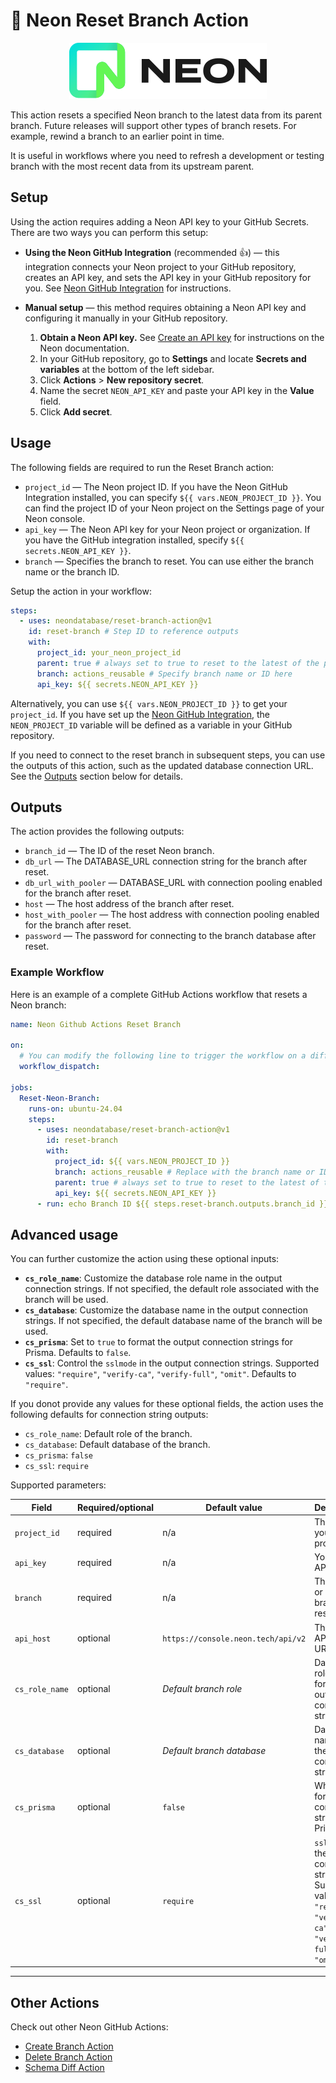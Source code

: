 # 🔄 Neon Reset Branch Action

<p align="center">
  <picture>
    <source media="(prefers-color-scheme: dark)" srcset="./docs/logos/neon-logo-dark.svg">
    <img alt="Neon logo" src="./docs/logos/neon-logo-light.svg">
  </picture>
</p>

This action resets a specified Neon branch to the latest data from its parent branch. Future releases will support other types of branch resets. For example, rewind a branch to an earlier point in time.

It is useful in workflows where you need to refresh a development or testing branch with the most recent data from its upstream parent.

## Setup

Using the action requires adding a Neon API key to your GitHub Secrets. There are two ways you can perform this setup:

- **Using the Neon GitHub Integration** (recommended 👍) — this integration connects your Neon project to your GitHub repository, creates an API key, and sets the API key in your GitHub repository for you. See [Neon GitHub Integration](https://neon.tech/docs/guides/neon-github-integration) for instructions.
- **Manual setup** — this method requires obtaining a Neon API key and configuring it manually in your GitHub repository.

  1. **Obtain a Neon API key.** See [Create an API key](https://neon.tech/docs/manage/api-keys#create-an-api-key) for instructions on the Neon documentation.
  2. In your GitHub repository, go to **Settings** and locate **Secrets and variables** at the bottom of the left sidebar.
  3. Click **Actions** > **New repository secret**.
  4. Name the secret `NEON_API_KEY` and paste your API key in the **Value** field.
  5. Click **Add secret**.

## Usage

The following fields are required to run the Reset Branch action:

- `project_id` — The Neon project ID. If you have the Neon GitHub Integration installed, you can specify `${{ vars.NEON_PROJECT_ID }}`. You can find the project ID of your Neon project on the Settings page of your Neon console.
- `api_key` — The Neon API key for your Neon project or organization. If you have the GitHub integration installed, specify `${{ secrets.NEON_API_KEY }}`.
- `branch` — Specifies the branch to reset. You can use either the branch name or the branch ID.

Setup the action in your workflow:

```yml
steps:
  - uses: neondatabase/reset-branch-action@v1
    id: reset-branch # Step ID to reference outputs
    with:
      project_id: your_neon_project_id
      parent: true # always set to true to reset to the latest of the parent branch as only resetting to parent is supported for now
      branch: actions_reusable # Specify branch name or ID here
      api_key: ${{ secrets.NEON_API_KEY }}
```

Alternatively, you can use `${{ vars.NEON_PROJECT_ID }}` to get your `project_id`. If you have set up the [Neon GitHub Integration](https://neon.tech/docs/guides/neon-github-integration), the `NEON_PROJECT_ID` variable will be defined as a variable in your GitHub repository.

If you need to connect to the reset branch in subsequent steps, you can use the outputs of this action, such as the updated database connection URL. See the [Outputs](#outputs) section below for details.

## Outputs

The action provides the following outputs:

- `branch_id` — The ID of the reset Neon branch.
- `db_url` — The DATABASE_URL connection string for the branch after reset.
- `db_url_with_pooler` — DATABASE_URL with connection pooling enabled for the branch after reset.
- `host` — The host address of the branch after reset.
- `host_with_pooler` — The host address with connection pooling enabled for the branch after reset.
- `password` — The password for connecting to the branch database after reset.

### Example Workflow

Here is an example of a complete GitHub Actions workflow that resets a Neon branch:

```yml
name: Neon Github Actions Reset Branch

on:
  # You can modify the following line to trigger the workflow on a different event, such as `push` or `pull_request`, as per your requirements. We have used `workflow_dispatch` for triggering the action in this example.
  workflow_dispatch:

jobs:
  Reset-Neon-Branch:
    runs-on: ubuntu-24.04
    steps:
      - uses: neondatabase/reset-branch-action@v1
        id: reset-branch
        with:
          project_id: ${{ vars.NEON_PROJECT_ID }}
          branch: actions_reusable # Replace with the branch name or ID you want to reset
          parent: true # always set to true to reset to the latest of the parent branch as only resetting to parent is supported for now
          api_key: ${{ secrets.NEON_API_KEY }}
      - run: echo Branch ID ${{ steps.reset-branch.outputs.branch_id }}
```

## Advanced usage

You can further customize the action using these optional inputs:

- **`cs_role_name`**: Customize the database role name in the output connection strings. If not specified, the default role associated with the branch will be used.
- **`cs_database`**: Customize the database name in the output connection strings. If not specified, the default database name of the branch will be used.
- **`cs_prisma`**: Set to `true` to format the output connection strings for Prisma. Defaults to `false`.
- **`cs_ssl`**: Control the `sslmode` in the output connection strings. Supported values: `"require"`, `"verify-ca"`, `"verify-full"`, `"omit"`. Defaults to `"require"`.

If you donot provide any values for these optional fields, the action uses the following defaults for connection string outputs:

- `cs_role_name`: Default role of the branch.
- `cs_database`: Default database of the branch.
- `cs_prisma`: `false`
- `cs_ssl`: `require`

Supported parameters:

| Field          | Required/optional | Default value                      | Description                                                                                                           |
| -------------- | ----------------- | ---------------------------------- | --------------------------------------------------------------------------------------------------------------------- |
| `project_id`   | required          | n/a                                | The ID of your Neon project.                                                                                          |
| `api_key`      | required          | n/a                                | Your Neon API key.                                                                                                    |
| `branch`       | required          | n/a                                | The name or ID of the branch to reset.                                                                                |
| `api_host`     | optional          | `https://console.neon.tech/api/v2` | The Neon API host URL.                                                                                                |
| `cs_role_name` | optional          | _Default branch role_              | Database role name for the output connection strings.                                                                 |
| `cs_database`  | optional          | _Default branch database_          | Database name for the output connection strings.                                                                      |
| `cs_prisma`    | optional          | `false`                            | Whether to format connection strings for Prisma.                                                                      |
| `cs_ssl`       | optional          | `require`                          | `sslmode` for the output connection strings. Supported values: `"require"`, `"verify-ca"`, `"verify-full"`, `"omit"`. |

---

## Other Actions

Check out other Neon GitHub Actions:

- [Create Branch Action](https://github.com/neondatabase/create-branch-action)
- [Delete Branch Action](https://github.com/neondatabase/delete-branch-action)
- [Schema Diff Action](https://github.com/neondatabase/schema-diff-action)
